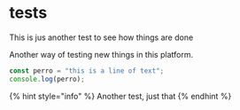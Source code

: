 # tests

This is jus another test to see how things are done

Another way of testing new things in this platform.

```javascript
const perro = "this is a line of text";
console.log(perro);
```

{% hint style="info" %}
Another test, just that
{% endhint %}

